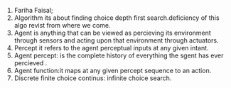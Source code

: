 1. Fariha Faisal;
2. Algorithm its about finding choice depth first search.deficiency of this algo revist from where we come.
3. Agent is anything that can be viewed as percieving its environment through sensors and acting upon that environment through actuators.
4. Percept it refers to the agent perceptual inputs at any given intant.
5. Agent percept: is the complete history of everything the sgent has ever percieved .
6. Agent function:it maps at any given percept sequence to an action.
7. Discrete finite choice continus: infinite choice search. 

